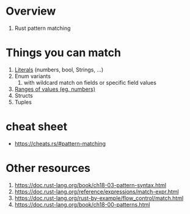 # Overview
1. Rust pattern matching


# Things you can match
1. [Literals](https://doc.rust-lang.org/book/ch18-03-pattern-syntax.html#matching-literals) (numbers, bool, Strings, ...)
1. Enum variants
    1. with wildcard match on fields or specific field values
1. [Ranges of values (eg. numbers)](https://doc.rust-lang.org/book/ch18-03-pattern-syntax.html#matching-ranges-of-values-with-)
1. Structs
1. Tuples


# cheat sheet
- https://cheats.rs/#pattern-matching


# Other resources
1. https://doc.rust-lang.org/book/ch18-03-pattern-syntax.html
1. https://doc.rust-lang.org/reference/expressions/match-expr.html
1. https://doc.rust-lang.org/rust-by-example/flow_control/match.html
1. https://doc.rust-lang.org/book/ch18-00-patterns.html

